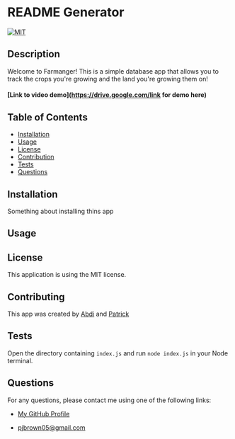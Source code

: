 # README Generator
[![MIT](https://img.shields.io/badge/license-MIT-brightgreen)](https://choosealicense.com/licenses/mit/)
## Description
Welcome to Farmanger! This is a simple database app that allows you to track the crops you're growing and the land you're growing them on!

#### [Link to video demo](https://drive.google.com/link for demo here)

## Table of Contents
* <a href='#installation'>Installation</a>
* <a href='#usage'>Usage</a>
* <a href='#license'>License</a>
* <a href='#contribution'>Contribution</a>
* <a href='#tests'>Tests</a>
* <a href='#questions'>Questions</a>
## Installation
Something about installing thins app
## Usage

## License
This application is using the MIT license.
## Contributing
This app was created by [Abdi](https://github.com/abdi198) and [Patrick](https://github.com/pj-brown)
## Tests
Open the directory containing `index.js` and run `node index.js` in your Node terminal.
## Questions
  For any questions, please contact me using one of the following links:

* [My GitHub Profile](https://github.com/pj-brown)

* pjbrown05@gmail.com
